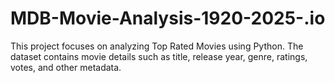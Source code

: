 # MDB-Movie-Analysis-1920-2025-.io
This project focuses on analyzing Top Rated Movies using Python. The dataset contains movie details such as title, release year, genre, ratings, votes, and other metadata.
